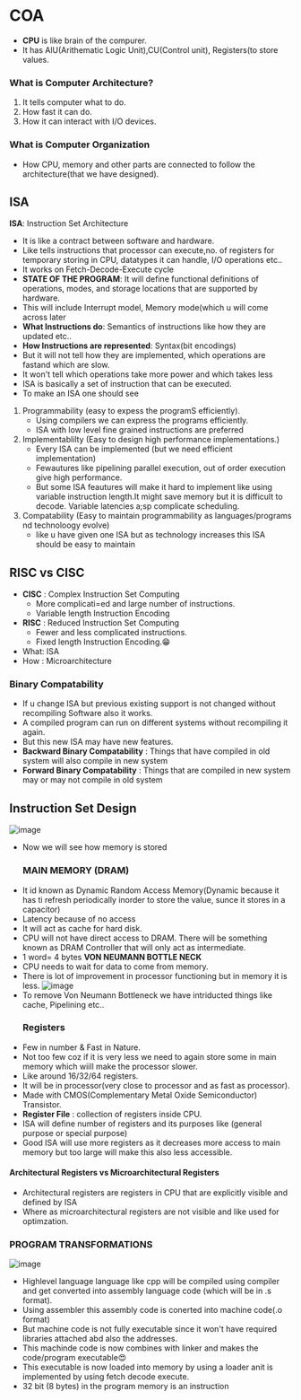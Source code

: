 # COA
- **CPU** is like brain of the compurer.
- It has AlU(Arithematic Logic Unit),CU(Control unit), Registers(to store values.

### What is Computer Architecture?
1. It tells computer what to do.
2. How fast it can do.
3. How it can interact with I/O devices.
### What is Computer Organization
- How CPU, memory and other parts are connected to follow the architecture(that we have designed).

## ISA 
**ISA**: Instruction Set Architecture
- It is like a contract between software and hardware.
- Like tells instructions that processor can execute,no. of registers for temporary storing in CPU, datatypes it can handle, I/O operations etc..
- It works on Fetch-Decode-Execute cycle
- **STATE OF THE PROGRAM**: It will define functional definitions of operations, modes, and storage locations that are supported by hardware.
- This will include Interrupt model, Memory mode(which u will come across later
- **What Instructions do**: Semantics of instructions like how they are updated etc..
- **How Instructions are represented**: Syntax(bit encodings)
- But it will not tell how they are implemented, which operations are fastand which are slow.
- It won't tell which operations take more power and which takes less
- ISA is basically a set of instruction that can be executed.
- To make an ISA one should see
1. Programmability (easy to expess the programS efficiently).
    - Using compilers we can express the programs efficiently.
    - ISA with low level fine grained instructions are preferred
3. Implementablilty (Easy to design high performance implementations.)
    - Every ISA can be implemented (but we need efficient implementation)
    - Fewautures like pipelining parallel execution, out of order execution give high performance.
    - But some ISA feautures will make it hard to implement like using variable instruction length.It might save memory but it is difficult to decode. Variable latencies a;sp complicate scheduling.
5. Compatability (Easy to maintain programmability as languages/programs nd technoloogy evolve)
   - like u have given one ISA but as technology increases this ISA should be easy to maintain

## RISC vs CISC
- **CISC** : Complex Instruction Set Computing
  - More complicati=ed and large number of instructions.
  - Variable length Instruction Encoding
- **RISC** : Reduced Instruction Set Computing
  - Fewer and less complicated instructions.
  - Fixed length Instruction Encoding.😁
- What: ISA
- How : Microarchitecture
### Binary Compatability
- If u change ISA but previous existing support is not changed without recompiling Software also it works.
- A compiled program can run on different systems without recompiling it again.
- But this new ISA may have new features.
- **Backward Binary Compatability** : Things that have compiled in old system will also compile in new system
- **Forward Binary Compatability**  : Things that are compiled in new system may or may not compile in old system
  
## Instruction Set Design
![image](https://github.com/user-attachments/assets/7acc51d4-96a6-4ac1-8438-1018c16ec9df)

- Now we will see how memory is stored
  ### MAIN MEMORY (DRAM)
- It id known as Dynamic Random Access Memory(Dynamic because it has ti refresh periodically inorder to store the value, sunce it stores in a capacitor)
- Latency because of no access
- It will act as cache for hard disk.
- CPU will not have direct access to DRAM. There will be something known as DRAM Controller that will only act as intermediate.
- 1 word= 4 bytes
**VON NEUMANN BOTTLE NECK**
- CPU needs to wait for data to come from memory.
- There is lot of improvement in processor functioning but in memory it is less.
  ![image](https://github.com/user-attachments/assets/17acf6f6-4213-43fc-becb-a51d586f0679)
- To remove Von Neumann Bottleneck we have intriducted things like cache, Pipelining etc..
  ### Registers
- Few in number & Fast in Nature.
- Not too few coz if it is very less we need to again store some in main memory which wiill make the processor slower.
- Like around 16/32/64 registers.
- It will be in processor(very close to processor and as fast as processor).
- Made with CMOS(Complementary Metal Oxide Semiconductor) Transistor.
- **Register File** : collection of registers inside CPU.
- ISA will define number of registers and its purposes like (general purpose or special purpose)
- Good ISA will use more registers as it decreases more access to main memory but too large will make this also less accessible.
#### Architectural Registers vs Microarchitectural Registers
- Architectural registers are registers in CPU that are explicitly visible and defined by ISA
- Where as microarchitectural registers are not visible and like used for optimzation.
### PROGRAM TRANSFORMATIONS
![image](https://github.com/user-attachments/assets/40ac6fb3-1802-469e-b8fe-d4ad4a2acfd2)
- Highlevel language language like cpp will be compiled using compiler and get converted into assembly language code (which will be in .s format).
- Using assembler this assembly code is conerted into machine code(.o format)
- But machine code is not fully executable since it won't have required libraries attached abd also the addresses.
- This machinde code is now combines with linker and makes the code/program executable😍
-  This executable is now loaded into memory by using a loader anit is implemented by using fetch decode execute.
- 32 bit (8 bytes) in the program memory is an instruction















